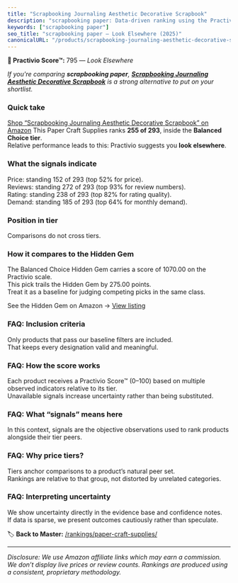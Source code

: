 ```yaml
---
title: "Scrapbooking Journaling Aesthetic Decorative Scrapbook"
description: "scrapbooking paper: Data-driven ranking using the Practivio Score™. Positioned by quality, value, demand, findability, momentum."
keywords: ["scrapbooking paper"]
seo_title: "scrapbooking paper — Look Elsewhere (2025)"
canonicalURL: "/products/scrapbooking-journaling-aesthetic-decorative-scrapbook-B0DZWV7ZRL/"
---
```


**🚫 Practivio Score™:** 795 — _Look Elsewhere_


*If you're comparing **scrapbooking paper**, **[Scrapbooking Journaling Aesthetic Decorative Scrapbook](https://www.amazon.com/dp/B0DZWV7ZRL?tag=practivio-20)** is a strong alternative to put on your shortlist.*
### Quick take
[Shop “Scrapbooking Journaling Aesthetic Decorative Scrapbook” on Amazon](https://www.amazon.com/dp/B0DZWV7ZRL?tag=practivio-20)
This Paper Craft Supplies ranks **255 of 293**, inside the **Balanced Choice tier**.  
Relative performance leads to this: Practivio suggests you **look elsewhere**.

### What the signals indicate
Price: standing 152 of 293 (top 52% for price).  
Reviews: standing 272 of 293 (top 93% for review numbers).  
Rating: standing 238 of 293 (top 82% for rating quality).  
Demand: standing 185 of 293 (top 64% for monthly demand).

### Position in tier
Comparisons do not cross tiers.

### How it compares to the Hidden Gem
The Balanced Choice Hidden Gem carries a score of 1070.00 on the Practivio scale.  
This pick trails the Hidden Gem by 275.00 points.  
Treat it as a baseline for judging competing picks in the same class.  

See the Hidden Gem on Amazon → [View listing](https://www.amazon.com/dp/B01GIJLSGG?tag=practivio-20)

### FAQ: Inclusion criteria
Only products that pass our baseline filters are included.  
That keeps every designation valid and meaningful.

### FAQ: How the score works
Each product receives a Practivio Score™ (0–100) based on multiple observed indicators relative to its tier.  
Unavailable signals increase uncertainty rather than being substituted.

### FAQ: What “signals” means here
In this context, signals are the objective observations used to rank products alongside their tier peers.

### FAQ: Why price tiers?
Tiers anchor comparisons to a product’s natural peer set.  
Rankings are relative to that group, not distorted by unrelated categories.

### FAQ: Interpreting uncertainty
We show uncertainty directly in the evidence base and confidence notes.  
If data is sparse, we present outcomes cautiously rather than speculate.


🏷️ **Back to Master:** [/rankings/paper-craft-supplies/](/rankings/paper-craft-supplies/)

---
_Disclosure: We use Amazon affiliate links which may earn a commission. We don’t display live prices or review counts. Rankings are produced using a consistent, proprietary methodology._
